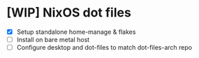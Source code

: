 # [WIP] NixOS dot files

- [x] Setup standalone home-manage & flakes
- [ ] Install on bare metal host
- [ ] Configure desktop and dot-files to match dot-files-arch repo
